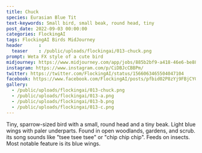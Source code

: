 ```yaml
---
title: Chuck
species: Eurasian Blue Tit
text-keywords: Small bird, small beak, round head, tiny
post_date: 2022-09-03 00:00:00
categories: FlockingAI
tags: FlockingAI Birds MidJourney
header      :
  teaser    : /public/uploads/flockingai/013-chuck.png
prompt: Weta FX style of a cute bird
midjourney: https://www.midjourney.com/app/jobs/885b2bf9-a418-46e6-be88-e9409fc6d982
instagram: https://www.instagram.com/p/CiDBJcCBBPm/
twitter: https://twitter.com/FlockingAI/status/1566063465504047104
facebook: https://www.facebook.com/FlockingAI/posts/pfbid02P8zYj9FBjCYGLpka3ba9uVzYfDB2wrLMP9WNAxpHNQpDQQSWbBMFdCJf8BskS1ukl
gallery: 
  - /public/uploads/flockingai/013-chuck.png
  - /public/uploads/flockingai/013-a.png
  - /public/uploads/flockingai/013-b.png
  - /public/uploads/flockingai/013-c.png
---
```


Tiny, sparrow-sized bird with a small, round head and a tiny beak. Light blue wings with paler underparts. Found in open woodlands, gardens, and scrub. its song sounds like "tsee tsee tsee" or "chip chip chip". Feeds on insects. Most notable feature is its blue wings.
